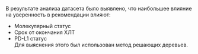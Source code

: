 В результате анализа датасета было выявлено, что наибольшее влияние на уверенность в рекомендации влияют:
* Молекулярный статус
* Срок от окончания ХЛТ
* PD-L1 статус <br>
Для выяснения этого был использован метод решающих деревьев.
